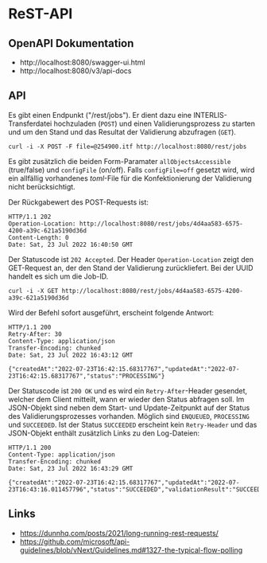 # ReST-API

## OpenAPI Dokumentation

- http://localhost:8080/swagger-ui.html
- http://localhost:8080/v3/api-docs

## API

Es gibt einen Endpunkt ("/rest/jobs"). Er dient dazu eine INTERLIS-Transferdatei hochzuladen (`POST`) und einen Validierungsprozess zu starten und um den Stand und das Resultat der Validierung abzufragen (`GET`).


```
curl -i -X POST -F file=@254900.itf http://localhost:8080/rest/jobs
```

Es gibt zusätzlich die beiden Form-Paramater `allObjectsAccessible` (true/false) und `configFile` (on/off). Falls `configFile=off` gesetzt wird, wird ein allfällig vorhandenes _toml_-File für die Konfektionierung der Validierung nicht berücksichtigt.

Der Rückgabewert des POST-Requests ist:

```
HTTP/1.1 202
Operation-Location: http://localhost:8080/rest/jobs/4d4aa583-6575-4200-a39c-621a5190d36d
Content-Length: 0
Date: Sat, 23 Jul 2022 16:40:50 GMT
```

Der Statuscode ist `202 Accepted`. Der Header `Operation-Location` zeigt den GET-Request an, der den Stand der Validierung zurückliefert. Bei der UUID handelt es sich um die Job-ID.

```
curl -i -X GET http://localhost:8080/rest/jobs/4d4aa583-6575-4200-a39c-621a5190d36d
```

Wird der Befehl sofort ausgeführt, erscheint folgende Antwort:

```
HTTP/1.1 200
Retry-After: 30
Content-Type: application/json
Transfer-Encoding: chunked
Date: Sat, 23 Jul 2022 16:43:12 GMT

{"createdAt":"2022-07-23T16:42:15.68317767","updatedAt":"2022-07-23T16:42:15.68317767","status":"PROCESSING"}
```

Der Statuscode ist `200 OK` und es wird ein `Retry-After`-Header gesendet, welcher dem Client mitteilt, wann er wieder den Status abfragen soll. Im JSON-Objekt sind neben dem Start- und Update-Zeitpunkt auf der Status des Validierungsprozesses vorhanden. Möglich sind `ENQUEUED`, `PROCESSING` und `SUCCEEDED`. Ist der Status `SUCCEEDED` erscheint kein `Retry-Header` und das JSON-Objekt enthält zusätzlich Links zu den Log-Dateien:

```
HTTP/1.1 200
Content-Type: application/json
Transfer-Encoding: chunked
Date: Sat, 23 Jul 2022 16:43:29 GMT

{"createdAt":"2022-07-23T16:42:15.68317767","updatedAt":"2022-07-23T16:43:16.011457796","status":"SUCCEEDED","validationResult":"SUCCEEDED","logFileLocation":"http://localhost:8080/logs/ilivalidator_8148789347157812698/254900.itf.log","xtfLogFileLocation":"http://localhost:8080/logs/ilivalidator_8148789347157812698/254900.itf.log.xtf"}
```

## Links

- https://dunnhq.com/posts/2021/long-running-rest-requests/
- https://github.com/microsoft/api-guidelines/blob/vNext/Guidelines.md#1327-the-typical-flow-polling